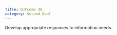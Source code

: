 ```yaml
---
title: Outcome 2d.
category: Second Goal
---
```

Develop appropriate responses to information needs.
